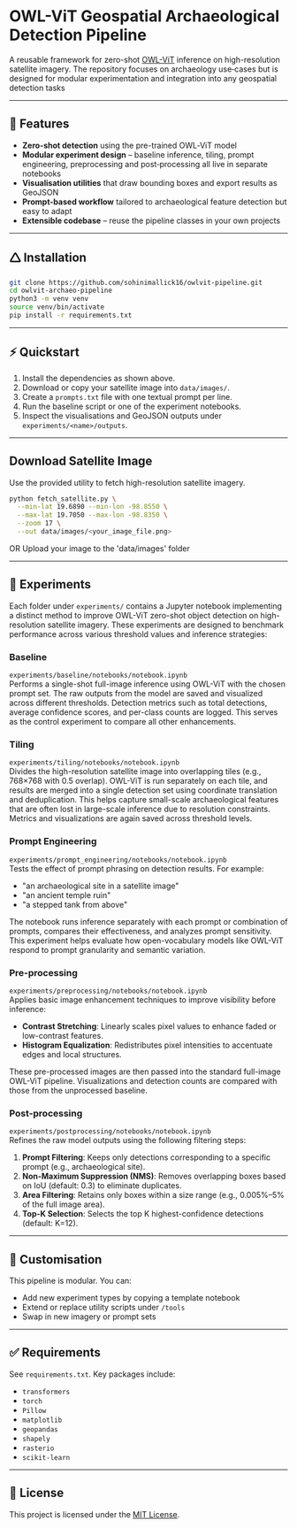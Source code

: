 # OWL-ViT Geospatial Archaeological Detection Pipeline

A reusable framework for zero-shot [OWL-ViT](https://huggingface.co/google/owlvit-base-patch32) inference on high-resolution satellite imagery. The repository focuses on archaeology use‑cases but is designed for modular experimentation and integration into any geospatial detection tasks

---

## 🔧 Features

* **Zero-shot detection** using the pre-trained OWL‑ViT model
* **Modular experiment design** – baseline inference, tiling, prompt engineering, preprocessing and post‑processing all live in separate notebooks
* **Visualisation utilities** that draw bounding boxes and export results as GeoJSON
* **Prompt-based workflow** tailored to archaeological feature detection but easy to adapt
* **Extensible codebase** – reuse the pipeline classes in your own projects

---

## 🛆 Installation

```bash
git clone https://github.com/sohinimallick16/owlvit-pipeline.git
cd owlvit-archaeo-pipeline
python3 -m venv venv
source venv/bin/activate
pip install -r requirements.txt
```

---

## ⚡ Quickstart

1. Install the dependencies as shown above.
2. Download or copy your satellite image into `data/images/`.
3. Create a `prompts.txt` file with one textual prompt per line.
4. Run the baseline script or one of the experiment notebooks.
5. Inspect the visualisations and GeoJSON outputs under `experiments/<name>/outputs`.

---

## Download Satellite Image

Use the provided utility to fetch high-resolution satellite imagery.

```bash
python fetch_satellite.py \
  --min-lat 19.6890 --min-lon -98.8550 \
  --max-lat 19.7050 --max-lon -98.8350 \
  --zoom 17 \
  --out data/images/<your_image_file.png>
```

OR Upload your image to the 'data/images' folder

---

## 📓 Experiments

Each folder under `experiments/` contains a Jupyter notebook implementing a distinct method to improve OWL-ViT zero-shot object detection on high-resolution satellite imagery. These experiments are designed to benchmark performance across various threshold values and inference strategies:


### **Baseline**  
`experiments/baseline/notebooks/notebook.ipynb`  
Performs a single-shot full-image inference using OWL-ViT with the chosen prompt set. The raw outputs from the model are saved and visualized across different thresholds. Detection metrics such as total detections, average confidence scores, and per-class counts are logged. This serves as the control experiment to compare all other enhancements.

### **Tiling**  
`experiments/tiling/notebooks/notebook.ipynb`  
Divides the high-resolution satellite image into overlapping tiles (e.g., 768×768 with 0.5 overlap). OWL-ViT is run separately on each tile, and results are merged into a single detection set using coordinate translation and deduplication. This helps capture small-scale archaeological features that are often lost in large-scale inference due to resolution constraints. Metrics and visualizations are again saved across threshold levels.

### **Prompt Engineering**  
`experiments/prompt_engineering/notebooks/notebook.ipynb`  
Tests the effect of prompt phrasing on detection results. For example:
- "an archaeological site in a satellite image"
- "an ancient temple ruin"
- "a stepped tank from above"

The notebook runs inference separately with each prompt or combination of prompts, compares their effectiveness, and analyzes prompt sensitivity. This experiment helps evaluate how open-vocabulary models like OWL-ViT respond to prompt granularity and semantic variation.

### **Pre-processing**  
`experiments/preprocessing/notebooks/notebook.ipynb`  
Applies basic image enhancement techniques to improve visibility before inference:
- **Contrast Stretching**: Linearly scales pixel values to enhance faded or low-contrast features.
- **Histogram Equalization**: Redistributes pixel intensities to accentuate edges and local structures.
  
These pre-processed images are then passed into the standard full-image OWL-ViT pipeline. Visualizations and detection counts are compared with those from the unprocessed baseline.

### **Post-processing**  
`experiments/postprocessing/notebooks/notebook.ipynb`  
Refines the raw model outputs using the following filtering steps:
1. **Prompt Filtering**: Keeps only detections corresponding to a specific prompt (e.g., archaeological site).
2. **Non-Maximum Suppression (NMS)**: Removes overlapping boxes based on IoU (default: 0.3) to eliminate duplicates.
3. **Area Filtering**: Retains only boxes within a size range (e.g., 0.005%–5% of the full image area).
4. **Top-K Selection**: Selects the top K highest-confidence detections (default: K=12).

---

## 🧪 Customisation

This pipeline is modular. You can:

* Add new experiment types by copying a template notebook
* Extend or replace utility scripts under `/tools`
* Swap in new imagery or prompt sets

---

## ✅ Requirements

See `requirements.txt`. Key packages include:

* `transformers`
* `torch`
* `Pillow`
* `matplotlib`
* `geopandas`
* `shapely`
* `rasterio` 
* `scikit-learn`

---

## 📄 License

This project is licensed under the [MIT License](LICENSE).
